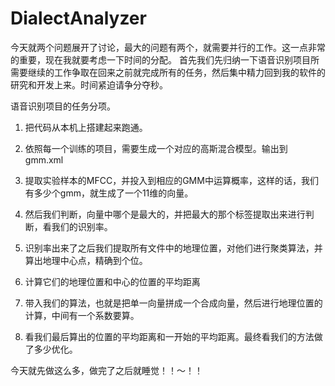 # DialectAnalyzer

今天就两个问题展开了讨论，最大的问题有两个，就需要并行的工作。这一点非常的重要，现在我就要考虑一下时间的分配。
首先我们先归纳一下语音识别项目所需要继续的工作争取在回来之前就完成所有的任务，然后集中精力回到我的软件的研究和开发上来。时间紧迫请争分夺秒。

语音识别项目的任务分项。

1. 把代码从本机上搭建起来跑通。

2. 依照每一个训练的项目，需要生成一个对应的高斯混合模型。输出到 gmm.xml

3. 提取实验样本的MFCC，并投入到相应的GMM中运算概率，这样的话，我们有多少个gmm，就生成了一个11维的向量。

4. 然后我们判断，向量中哪个是最大的，并把最大的那个标签提取出来进行判断，看我们的识别率。

5. 识别率出来了之后我们提取所有文件中的地理位置，对他们进行聚类算法，并算出地理中心点，精确到个位。

6. 计算它们的地理位置和中心的位置的平均距离

7. 带入我们的算法，也就是把单一向量拼成一个合成向量，然后进行地理位置的计算，中间有一个系数要算。

8. 看我们最后算出的位置的平均距离和一开始的平均距离。最终看我们的方法做了多少优化。

今天就先做这么多，做完了之后就睡觉！！～！！
